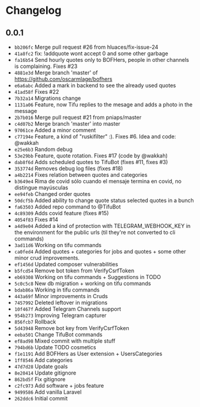 # Changelog

## 0.0.1

- `bb206fc` Merge pull request #26 from hluaces/fix-issue-24
- `41a8fc2` fix: !addquote wont accept 0 and some other garbage
- `fa16b54` Send hourly quotes only to BOFHers, people in other channels is complaining. Fixes #23
- `4881e3d` Merge branch 'master' of https://github.com/oscarmlage/bofhers
- `e6a6abc` Added a mark in backend to see the already used quotes
- `41ad58f` Fixes #22
- `7b32a14` Migrations change
- `1131a06` Feature, now Tifu replies to the mesage and adds a photo in the message
- `2b7b016` Merge pull request #21 from pniaps/master
- `c4d07b2` Merge branch 'master' into master
- `97061ce` Added a minor comment
- `c77194e` Feature, a kind of "ruskifilter" :). Fixes #6. Idea and code: @wakkah
- `e25e6b3` Random debug
- `53e29bb` Feature, quote rotation. Fixes #17 (code by @wakkah)
- `dab8f6d` Adds scheduled quotes to TifuBot (fixes #11, fixes #3)
- `353774d` Removes debug log files (fixes #18)
- `a4b2214` Fixes relation between quotes and categories
- `b3649e4` Rima de covid sólo cuando el mensaje termina en covid, no distingue mayúsculas
- `ee94feb` Changed order quotes
- `50dcf5b` Added ability to change quote status selected quotes in a bunch
- `fa63503` Added repo command to @TifuBot
- `4c89309` Adds covid feature (fixes #15)
- `4054f83` Fixes #14
- `a4d9e04` Added a kind of protection with TELEGRAM_WEBHOOK_KEY in the environment for the public urls (til they're not converted to cli commands)
- `3ad11d6` Working on tifu commands
- `ca0fed4` Added quotes + categories for jobs and quotes + some other minor crud improvements.
- `ef1456d` Updated composer vulnerabilities
- `b5fcd54` Remove bot token from VerifyCsrfToken
- `eb69308` Working on tifu commands + Suggestions in TODO
- `5c0c5c8` New db migration + working on tifu commands
- `bdab86a` Working in tifu commands
- `443a69f` Minor improvements in Cruds
- `7457992` Deleted leftover in migrations
- `10f467f` Added Telegram Channels support
- `954b273` Improving Telegram capturer
- `856fcb7` Rollback
- `5d43948` Remove bot key from VerifyCsrfToken
- `eeba501` Change TifuBot commands
- `ef8ad98` Mixed commit with multiple stuff
- `794bd6b` Update TODO cosmetics
- `f1e1191` Add BOFHers as User extension + UsersCategories
- `1ff8546` Add categories
- `47d7d28` Update goals
- `8e20414` Update gitignore
- `862bd5f` Fix gitignore
- `c2fc973` Add software + jobs feature
- `9499586` Add vanilla Laravel
- `262ddc6` Initial commit
